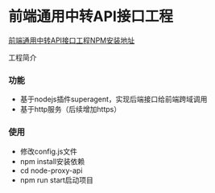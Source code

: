 # 前端通用中转API接口工程


[前端通用中转API接口工程NPM安装地址](https://github.com/zzm1988/node-proxy-api)

工程简介

### 功能

* 基于nodejs插件superagent，实现后端接口给前端跨域调用
* 基于http服务（后续增加https）    

### 使用

* 修改config.js文件
* npm install安装依赖
* cd node-proxy-api   
* npm run start启动项目
